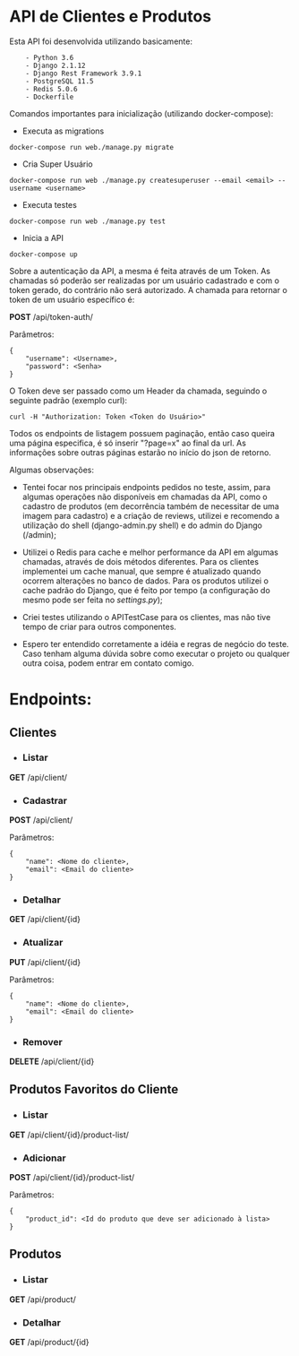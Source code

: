 <h1>API de Clientes e Produtos</h1>

Esta API foi desenvolvida utilizando basicamente:
```
    - Python 3.6
    - Django 2.1.12
    - Django Rest Framework 3.9.1
    - PostgreSQL 11.5
    - Redis 5.0.6
    - Dockerfile
```


Comandos importantes para inicialização (utilizando docker-compose):

- Executa as migrations 
```
docker-compose run web./manage.py migrate 
```

- Cria Super Usuário
```
docker-compose run web ./manage.py createsuperuser --email <email> --username <username>
```

- Executa testes
```
docker-compose run web ./manage.py test
```

- Inicia a API 
```
docker-compose up
```

Sobre a autenticação da API, a mesma é feita através de um Token. As chamadas só poderão ser realizadas por um usuário cadastrado e com o token gerado, do contrário não será autorizado. A chamada para retornar o token de um usuário específico é:

__POST__ /api/token-auth/

Parâmetros: 
```
{
    "username": <Username>,
    "password": <Senha>
}
```

O Token deve ser passado como um Header da chamada, seguindo o seguinte padrão (exemplo curl):
```
curl -H "Authorization: Token <Token do Usuário>" 
```

Todos os endpoints de listagem possuem paginação, então caso queira uma página especifica, é só inserir "?page=x" ao final da url. As informações sobre outras páginas estarão no início do json de retorno. 

Algumas observações:

- Tentei focar nos principais endpoints pedidos no teste, assim, para algumas operações não disponíveis em chamadas da API, como o cadastro de produtos (em decorrência também de necessitar de uma imagem para cadastro) e a criação de reviews, utilizei e recomendo a utilização do shell (django-admin.py shell) e do admin do Django (/admin);

- Utilizei o Redis para cache e melhor performance da API em algumas chamadas, através de dois métodos diferentes. Para os clientes implementei um cache manual, que sempre é atualizado quando ocorrem alterações no banco de dados. Para os produtos utilizei o cache padrão do Django, que é feito por tempo (a configuração do mesmo pode ser feita no 
*settings.py*);

- Criei testes utilizando o APITestCase para os clientes, mas não tive tempo de criar para outros componentes. 

- Espero ter entendido corretamente a idéia e regras de negócio do teste. Caso tenham alguma dúvida sobre como executar o projeto ou qualquer outra coisa, podem entrar em contato comigo.

<h1>Endpoints:</h1>

<h2>Clientes</h2>

- <h3>Listar</h3>
__GET__ /api/client/


- <h3>Cadastrar</h3>
__POST__ /api/client/

Parâmetros:
```
{
    "name": <Nome do cliente>,
	"email": <Email do cliente>
}
```


- <h3>Detalhar</h3>
__GET__ /api/client/{id}


- <h3>Atualizar</h3>
__PUT__ /api/client/{id}

Parâmetros:
```
{
    "name": <Nome do cliente>,
    "email": <Email do cliente>
}
```


- <h3>Remover</h3>
__DELETE__ /api/client/{id}



<h2>Produtos Favoritos do Cliente</h2>

- <h3>Listar</h3>
__GET__ /api/client/{id}/product-list/


- <h3>Adicionar</h3>
__POST__ /api/client/{id}/product-list/

Parâmetros:
```
{
    "product_id": <Id do produto que deve ser adicionado à lista>
}
```


<h2>Produtos</h2>

- <h3>Listar</h3>
__GET__ /api/product/


- <h3>Detalhar</h3>
__GET__ /api/product/{id}